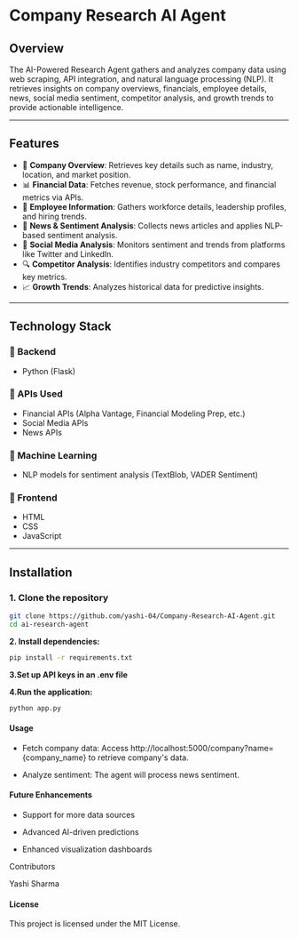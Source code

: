 # **Company Research AI Agent**

## **Overview**  

The AI-Powered Research Agent gathers and analyzes company data using web scraping, API integration, and natural language processing (NLP). It retrieves insights on company overviews, financials, employee details, news, social media sentiment, competitor analysis, and growth trends to provide actionable intelligence.  

---

## **Features**  

- 📌 **Company Overview**: Retrieves key details such as name, industry, location, and market position.  
- 📊 **Financial Data**: Fetches revenue, stock performance, and financial metrics via APIs.  
- 👥 **Employee Information**: Gathers workforce details, leadership profiles, and hiring trends.  
- 📰 **News & Sentiment Analysis**: Collects news articles and applies NLP-based sentiment analysis.  
- 📢 **Social Media Analysis**: Monitors sentiment and trends from platforms like Twitter and LinkedIn.  
- 🔍 **Competitor Analysis**: Identifies industry competitors and compares key metrics.  
- 📈 **Growth Trends**: Analyzes historical data for predictive insights.  

---

## **Technology Stack**  

### 🔹 Backend  
- Python (Flask)  

### 🔹 APIs Used  
- Financial APIs (Alpha Vantage, Financial Modeling Prep, etc.)  
- Social Media APIs  
- News APIs  

### 🔹 Machine Learning  
- NLP models for sentiment analysis (TextBlob, VADER Sentiment)  

### 🔹 Frontend  
- HTML  
- CSS  
- JavaScript  

---

## **Installation**  

### **1️. Clone the repository**  
```bash
git clone https://github.com/yashi-04/Company-Research-AI-Agent.git
cd ai-research-agent
```

**2. Install dependencies:**
```bash
pip install -r requirements.txt
```

**3.Set up API keys in an .env file**

**4.Run the application:**
```bash
python app.py
```

#### Usage

* Fetch company data: Access http://localhost:5000/company?name={company_name} to retrieve company's data.

* Analyze sentiment: The agent will process news sentiment.


#### Future Enhancements

* Support for more data sources

* Advanced AI-driven predictions

* Enhanced visualization dashboards

Contributors

Yashi Sharma 

#### License

This project is licensed under the MIT License.
